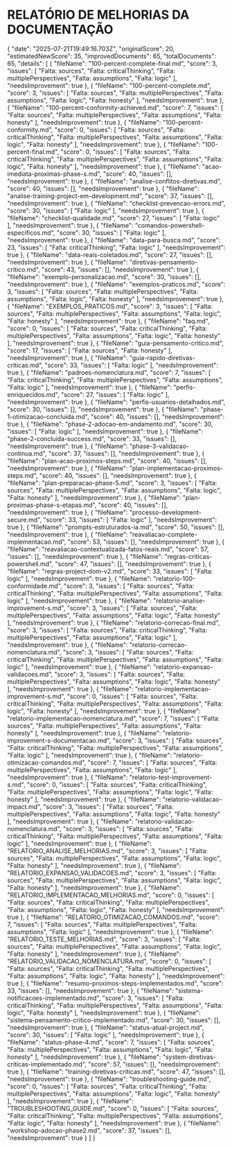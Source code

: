 # RELATÓRIO DE MELHORIAS DA DOCUMENTAÇÃO

{
  "date": "2025-07-21T19:49:16.703Z",
  "originalScore": 20,
  "estimatedNewScore": 35,
  "improvedDocuments": 65,
  "totalDocuments": 65,
  "details": [
    {
      "fileName": "100-percent-complete-final.md",
      "score": 3,
      "issues": [
        "Falta: sources",
        "Falta: criticalThinking",
        "Falta: multiplePerspectives",
        "Falta: assumptions",
        "Falta: logic"
      ],
      "needsImprovement": true
    },
    {
      "fileName": "100-percent-complete.md",
      "score": 3,
      "issues": [
        "Falta: sources",
        "Falta: multiplePerspectives",
        "Falta: assumptions",
        "Falta: logic",
        "Falta: honesty"
      ],
      "needsImprovement": true
    },
    {
      "fileName": "100-percent-conformity-achieved.md",
      "score": 7,
      "issues": [
        "Falta: sources",
        "Falta: multiplePerspectives",
        "Falta: assumptions",
        "Falta: honesty"
      ],
      "needsImprovement": true
    },
    {
      "fileName": "100-percent-conformity.md",
      "score": 0,
      "issues": [
        "Falta: sources",
        "Falta: criticalThinking",
        "Falta: multiplePerspectives",
        "Falta: assumptions",
        "Falta: logic",
        "Falta: honesty"
      ],
      "needsImprovement": true
    },
    {
      "fileName": "100-percent-final.md",
      "score": 0,
      "issues": [
        "Falta: sources",
        "Falta: criticalThinking",
        "Falta: multiplePerspectives",
        "Falta: assumptions",
        "Falta: logic",
        "Falta: honesty"
      ],
      "needsImprovement": true
    },
    {
      "fileName": "acao-imediata-proximas-phase-s.md",
      "score": 40,
      "issues": [],
      "needsImprovement": true
    },
    {
      "fileName": "analise-conflitos-diretivas.md",
      "score": 40,
      "issues": [],
      "needsImprovement": true
    },
    {
      "fileName": "analise-training-project-em-development.md",
      "score": 37,
      "issues": [],
      "needsImprovement": true
    },
    {
      "fileName": "checklist-prevencao-errors.md",
      "score": 30,
      "issues": [
        "Falta: logic"
      ],
      "needsImprovement": true
    },
    {
      "fileName": "checklist-qualidade.md",
      "score": 27,
      "issues": [
        "Falta: logic"
      ],
      "needsImprovement": true
    },
    {
      "fileName": "comandos-powershell-especificos.md",
      "score": 30,
      "issues": [
        "Falta: logic"
      ],
      "needsImprovement": true
    },
    {
      "fileName": "data-para-busca.md",
      "score": 23,
      "issues": [
        "Falta: criticalThinking",
        "Falta: logic"
      ],
      "needsImprovement": true
    },
    {
      "fileName": "data-reais-coletados.md",
      "score": 27,
      "issues": [],
      "needsImprovement": true
    },
    {
      "fileName": "diretivas-pensamento-critico.md",
      "score": 43,
      "issues": [],
      "needsImprovement": true
    },
    {
      "fileName": "exemplo-personalizacao.md",
      "score": 30,
      "issues": [],
      "needsImprovement": true
    },
    {
      "fileName": "exemplos-praticos.md",
      "score": 3,
      "issues": [
        "Falta: sources",
        "Falta: multiplePerspectives",
        "Falta: assumptions",
        "Falta: logic",
        "Falta: honesty"
      ],
      "needsImprovement": true
    },
    {
      "fileName": "EXEMPLOS_PRATICOS.md",
      "score": 3,
      "issues": [
        "Falta: sources",
        "Falta: multiplePerspectives",
        "Falta: assumptions",
        "Falta: logic",
        "Falta: honesty"
      ],
      "needsImprovement": true
    },
    {
      "fileName": "faq.md",
      "score": 0,
      "issues": [
        "Falta: sources",
        "Falta: criticalThinking",
        "Falta: multiplePerspectives",
        "Falta: assumptions",
        "Falta: logic",
        "Falta: honesty"
      ],
      "needsImprovement": true
    },
    {
      "fileName": "guia-pensamento-critico.md",
      "score": 17,
      "issues": [
        "Falta: sources",
        "Falta: honesty"
      ],
      "needsImprovement": true
    },
    {
      "fileName": "guia-rapido-diretivas-criticas.md",
      "score": 33,
      "issues": [
        "Falta: logic"
      ],
      "needsImprovement": true
    },
    {
      "fileName": "padroes-nomenclatura.md",
      "score": 7,
      "issues": [
        "Falta: criticalThinking",
        "Falta: multiplePerspectives",
        "Falta: assumptions",
        "Falta: logic"
      ],
      "needsImprovement": true
    },
    {
      "fileName": "perfis-enriquecidos.md",
      "score": 27,
      "issues": [
        "Falta: logic"
      ],
      "needsImprovement": true
    },
    {
      "fileName": "perfis-usuarios-detalhados.md",
      "score": 30,
      "issues": [],
      "needsImprovement": true
    },
    {
      "fileName": "phase-1-otimizacao-concluida.md",
      "score": 40,
      "issues": [],
      "needsImprovement": true
    },
    {
      "fileName": "phase-2-adocao-em-andamento.md",
      "score": 30,
      "issues": [
        "Falta: logic"
      ],
      "needsImprovement": true
    },
    {
      "fileName": "phase-2-concluida-success.md",
      "score": 33,
      "issues": [],
      "needsImprovement": true
    },
    {
      "fileName": "phase-3-validacao-continua.md",
      "score": 37,
      "issues": [],
      "needsImprovement": true
    },
    {
      "fileName": "plan-acao-proximos-steps.md",
      "score": 40,
      "issues": [],
      "needsImprovement": true
    },
    {
      "fileName": "plan-implementacao-proximos-steps.md",
      "score": 40,
      "issues": [],
      "needsImprovement": true
    },
    {
      "fileName": "plan-preparacao-phase-5.md",
      "score": 3,
      "issues": [
        "Falta: sources",
        "Falta: multiplePerspectives",
        "Falta: assumptions",
        "Falta: logic",
        "Falta: honesty"
      ],
      "needsImprovement": true
    },
    {
      "fileName": "plan-proximas-phase-s-etapas.md",
      "score": 40,
      "issues": [],
      "needsImprovement": true
    },
    {
      "fileName": "processo-development-secure.md",
      "score": 33,
      "issues": [
        "Falta: logic"
      ],
      "needsImprovement": true
    },
    {
      "fileName": "prompts-estruturados-ia.md",
      "score": 50,
      "issues": [],
      "needsImprovement": true
    },
    {
      "fileName": "reavaliacao-complete-implementacao.md",
      "score": 53,
      "issues": [],
      "needsImprovement": true
    },
    {
      "fileName": "reavaliacao-contextualizada-fatos-reais.md",
      "score": 57,
      "issues": [],
      "needsImprovement": true
    },
    {
      "fileName": "regras-criticas-powershell.md",
      "score": 47,
      "issues": [],
      "needsImprovement": true
    },
    {
      "fileName": "regras-project-dom-v2.md",
      "score": 33,
      "issues": [
        "Falta: logic"
      ],
      "needsImprovement": true
    },
    {
      "fileName": "relatorio-100-conformidade.md",
      "score": 3,
      "issues": [
        "Falta: sources",
        "Falta: criticalThinking",
        "Falta: multiplePerspectives",
        "Falta: assumptions",
        "Falta: logic"
      ],
      "needsImprovement": true
    },
    {
      "fileName": "relatorio-analise-improvement-s.md",
      "score": 3,
      "issues": [
        "Falta: sources",
        "Falta: multiplePerspectives",
        "Falta: assumptions",
        "Falta: logic",
        "Falta: honesty"
      ],
      "needsImprovement": true
    },
    {
      "fileName": "relatorio-correcao-final.md",
      "score": 3,
      "issues": [
        "Falta: sources",
        "Falta: criticalThinking",
        "Falta: multiplePerspectives",
        "Falta: assumptions",
        "Falta: logic"
      ],
      "needsImprovement": true
    },
    {
      "fileName": "relatorio-correcao-nomenclatura.md",
      "score": 3,
      "issues": [
        "Falta: sources",
        "Falta: criticalThinking",
        "Falta: multiplePerspectives",
        "Falta: assumptions",
        "Falta: logic"
      ],
      "needsImprovement": true
    },
    {
      "fileName": "relatorio-expansao-validacoes.md",
      "score": 3,
      "issues": [
        "Falta: sources",
        "Falta: multiplePerspectives",
        "Falta: assumptions",
        "Falta: logic",
        "Falta: honesty"
      ],
      "needsImprovement": true
    },
    {
      "fileName": "relatorio-implementacao-improvement-s.md",
      "score": 0,
      "issues": [
        "Falta: sources",
        "Falta: criticalThinking",
        "Falta: multiplePerspectives",
        "Falta: assumptions",
        "Falta: logic",
        "Falta: honesty"
      ],
      "needsImprovement": true
    },
    {
      "fileName": "relatorio-implementacao-nomenclatura.md",
      "score": 7,
      "issues": [
        "Falta: sources",
        "Falta: multiplePerspectives",
        "Falta: assumptions",
        "Falta: honesty"
      ],
      "needsImprovement": true
    },
    {
      "fileName": "relatorio-improvement-s-documentacao.md",
      "score": 3,
      "issues": [
        "Falta: sources",
        "Falta: criticalThinking",
        "Falta: multiplePerspectives",
        "Falta: assumptions",
        "Falta: logic"
      ],
      "needsImprovement": true
    },
    {
      "fileName": "relatorio-otimizacao-comandos.md",
      "score": 7,
      "issues": [
        "Falta: sources",
        "Falta: multiplePerspectives",
        "Falta: assumptions",
        "Falta: logic"
      ],
      "needsImprovement": true
    },
    {
      "fileName": "relatorio-test-improvement-s.md",
      "score": 0,
      "issues": [
        "Falta: sources",
        "Falta: criticalThinking",
        "Falta: multiplePerspectives",
        "Falta: assumptions",
        "Falta: logic",
        "Falta: honesty"
      ],
      "needsImprovement": true
    },
    {
      "fileName": "relatorio-validacao-impact.md",
      "score": 3,
      "issues": [
        "Falta: sources",
        "Falta: multiplePerspectives",
        "Falta: assumptions",
        "Falta: logic",
        "Falta: honesty"
      ],
      "needsImprovement": true
    },
    {
      "fileName": "relatorio-validacao-nomenclatura.md",
      "score": 3,
      "issues": [
        "Falta: sources",
        "Falta: criticalThinking",
        "Falta: multiplePerspectives",
        "Falta: assumptions",
        "Falta: logic"
      ],
      "needsImprovement": true
    },
    {
      "fileName": "RELATORIO_ANALISE_MELHORIAS.md",
      "score": 3,
      "issues": [
        "Falta: sources",
        "Falta: multiplePerspectives",
        "Falta: assumptions",
        "Falta: logic",
        "Falta: honesty"
      ],
      "needsImprovement": true
    },
    {
      "fileName": "RELATORIO_EXPANSAO_VALIDACOES.md",
      "score": 3,
      "issues": [
        "Falta: sources",
        "Falta: multiplePerspectives",
        "Falta: assumptions",
        "Falta: logic",
        "Falta: honesty"
      ],
      "needsImprovement": true
    },
    {
      "fileName": "RELATORIO_IMPLEMENTACAO_MELHORIAS.md",
      "score": 0,
      "issues": [
        "Falta: sources",
        "Falta: criticalThinking",
        "Falta: multiplePerspectives",
        "Falta: assumptions",
        "Falta: logic",
        "Falta: honesty"
      ],
      "needsImprovement": true
    },
    {
      "fileName": "RELATORIO_OTIMIZACAO_COMANDOS.md",
      "score": 7,
      "issues": [
        "Falta: sources",
        "Falta: multiplePerspectives",
        "Falta: assumptions",
        "Falta: logic"
      ],
      "needsImprovement": true
    },
    {
      "fileName": "RELATORIO_TESTE_MELHORIAS.md",
      "score": 3,
      "issues": [
        "Falta: sources",
        "Falta: multiplePerspectives",
        "Falta: assumptions",
        "Falta: logic",
        "Falta: honesty"
      ],
      "needsImprovement": true
    },
    {
      "fileName": "RELATORIO_VALIDACAO_NOMENCLATURA.md",
      "score": 0,
      "issues": [
        "Falta: sources",
        "Falta: criticalThinking",
        "Falta: multiplePerspectives",
        "Falta: assumptions",
        "Falta: logic",
        "Falta: honesty"
      ],
      "needsImprovement": true
    },
    {
      "fileName": "resumo-proximos-steps-implementados.md",
      "score": 33,
      "issues": [],
      "needsImprovement": true
    },
    {
      "fileName": "sistema-notificacoes-implementado.md",
      "score": 3,
      "issues": [
        "Falta: criticalThinking",
        "Falta: multiplePerspectives",
        "Falta: assumptions",
        "Falta: logic",
        "Falta: honesty"
      ],
      "needsImprovement": true
    },
    {
      "fileName": "sistema-pensamento-critico-implementado.md",
      "score": 30,
      "issues": [],
      "needsImprovement": true
    },
    {
      "fileName": "status-atual-project.md",
      "score": 30,
      "issues": [
        "Falta: logic"
      ],
      "needsImprovement": true
    },
    {
      "fileName": "status-phase-4.md",
      "score": 7,
      "issues": [
        "Falta: sources",
        "Falta: multiplePerspectives",
        "Falta: assumptions",
        "Falta: logic",
        "Falta: honesty"
      ],
      "needsImprovement": true
    },
    {
      "fileName": "system-diretivas-criticas-implementado.md",
      "score": 57,
      "issues": [],
      "needsImprovement": true
    },
    {
      "fileName": "training-diretivas-criticas.md",
      "score": 47,
      "issues": [],
      "needsImprovement": true
    },
    {
      "fileName": "troubleshooting-guide.md",
      "score": 0,
      "issues": [
        "Falta: sources",
        "Falta: criticalThinking",
        "Falta: multiplePerspectives",
        "Falta: assumptions",
        "Falta: logic",
        "Falta: honesty"
      ],
      "needsImprovement": true
    },
    {
      "fileName": "TROUBLESHOOTING_GUIDE.md",
      "score": 0,
      "issues": [
        "Falta: sources",
        "Falta: criticalThinking",
        "Falta: multiplePerspectives",
        "Falta: assumptions",
        "Falta: logic",
        "Falta: honesty"
      ],
      "needsImprovement": true
    },
    {
      "fileName": "workshop-adocao-phase2.md",
      "score": 37,
      "issues": [],
      "needsImprovement": true
    }
  ]
}